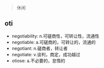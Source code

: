 > 休闲

## oti

- negotiability: n.可磋商性，可转让性，流通性
- negotiable: a.可磋商的，可转让的，流通的
- negotiant: n.磋商者，转让者
- negotiate: v.谈判，商定，成功越过
- otiose: a.不必要的，怠惰的